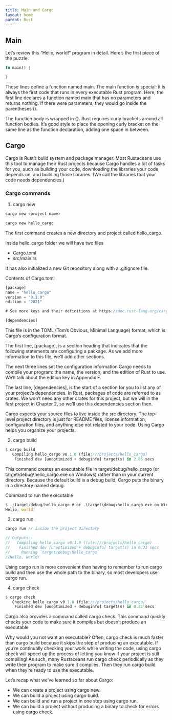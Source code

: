 ```yaml
---
title: Main and Cargo
layout: home
parent: Rust
---
```


## Main
Let’s review this “Hello, world!” program in detail. Here’s the first piece of the puzzle:
```rs
fn main() {

}
```
These lines define a function named main. The main function is special: it is always the first code that runs in every executable Rust program. Here, the first line declares a function named main that has no parameters and returns nothing. If there were parameters, they would go inside the parentheses ().

The function body is wrapped in {}. Rust requires curly brackets around all function bodies. It’s good style to place the opening curly bracket on the same line as the function declaration, adding one space in between.

## Cargo
Cargo is Rust’s build system and package manager. Most Rustaceans use this tool to manage their Rust projects because Cargo handles a lot of tasks for you, such as building your code, downloading the libraries your code depends on, and building those libraries. (We call the libraries that your code needs dependencies.)

### Cargo commands
1. cargo new
```rs
cargo new <project name>

cargo new hello_cargo
```

The first command creates a new directory and project called hello_cargo. 

Inside hello_cargo folder we will have two files
- Cargo.toml
- src/main.rs

It has also initialized a new Git repository along with a .gitignore file.

Contents of Cargo.toml
```rs
[package]
name = "hello_cargo"
version = "0.1.0"
edition = "2021"

# See more keys and their definitions at https://doc.rust-lang.org/cargo/reference/manifest.html

[dependencies]
```
This file is in the TOML (Tom’s Obvious, Minimal Language) format, which is Cargo’s configuration format.

The first line, [package], is a section heading that indicates that the following statements are configuring a package. As we add more information to this file, we’ll add other sections.

The next three lines set the configuration information Cargo needs to compile your program: the name, the version, and the edition of Rust to use. We’ll talk about the edition key in Appendix E.

The last line, [dependencies], is the start of a section for you to list any of your project’s dependencies. In Rust, packages of code are referred to as crates. We won’t need any other crates for this project, but we will in the first project in Chapter 2, so we’ll use this dependencies section then.

Cargo expects your source files to live inside the src directory. The top-level project directory is just for README files, license information, configuration files, and anything else not related to your code. Using Cargo helps you organize your projects.

2. cargo build
```rs
$ cargo build
   Compiling hello_cargo v0.1.0 (file:///projects/hello_cargo)
    Finished dev [unoptimized + debuginfo] target(s) in 2.85 secs
```
This command creates an executable file in target/debug/hello_cargo (or target\debug\hello_cargo.exe on Windows) rather than in your current directory. Because the default build is a debug build, Cargo puts the binary in a directory named debug.

Command to run the executable
```rs
$ ./target/debug/hello_cargo # or .\target\debug\hello_cargo.exe on Windows
Hello, world!
```

3. cargo run
```rs
cargo run // inside the project directory

// Outputs:-
//   Compiling hello_cargo v0.1.0 (file:///projects/hello_cargo)
//    Finished dev [unoptimized + debuginfo] target(s) in 0.33 secs
//     Running `target/debug/hello_cargo`
//Hello, world!
```
Using cargo run is more convenient than having to remember to run cargo build and then use the whole path to the binary, so most developers use cargo run.

4. cargo check
```rs
$ cargo check
   Checking hello_cargo v0.1.0 (file:///projects/hello_cargo)
    Finished dev [unoptimized + debuginfo] target(s) in 0.32 secs
```
Cargo also provides a command called cargo check. This command quickly checks your code to make sure it compiles but doesn’t produce an executable

Why would you not want an executable? Often, cargo check is much faster than cargo build because it skips the step of producing an executable. If you’re continually checking your work while writing the code, using cargo check will speed up the process of letting you know if your project is still compiling! As such, many Rustaceans run cargo check periodically as they write their program to make sure it compiles. Then they run cargo build when they’re ready to use the executable.

Let’s recap what we’ve learned so far about Cargo:
- We can create a project using cargo new.
- We can build a project using cargo build.
- We can build and run a project in one step using cargo run.
- We can build a project without producing a binary to check for errors using cargo check.